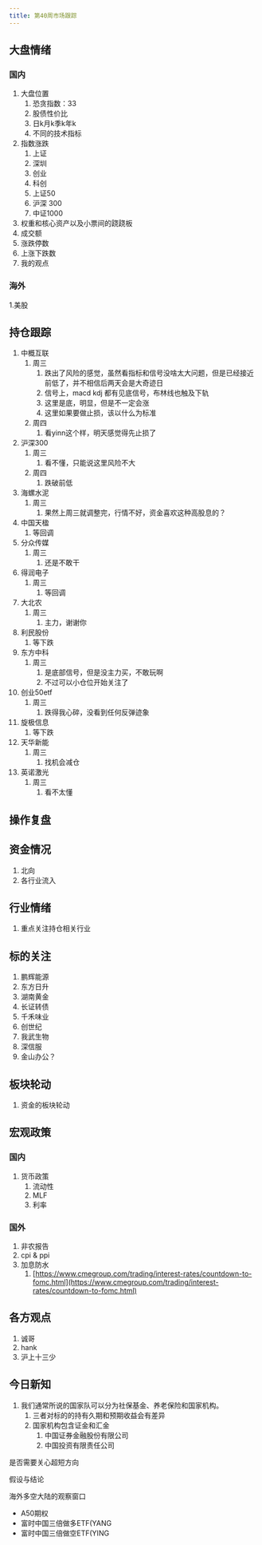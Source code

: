 ```yaml
---
title: 第40周市场跟踪
---
```

## 大盘情绪

### 国内
1. 大盘位置
    1. 恐贪指数：33
    2. 股债性价比
    3. 日k月k季k年k
    4. 不同的技术指标
2. 指数涨跌
    1. 上证
    2. 深圳
    3. 创业
    4. 科创
    5. 上证50 
    6. 沪深 300
    7. 中证1000
3. 权重和核心资产以及小票间的跷跷板
4. 成交额
5. 涨跌停数
6. 上涨下跌数
7. 我的观点
### 海外
1.美股

## 持仓跟踪
1. 中概互联
   1. 周三
      1. 跌出了风险的感觉，虽然看指标和信号没啥太大问题，但是已经接近前低了，并不相信后两天会是大奇迹日
      2. 信号上，macd kdj 都有见底信号，布林线也触及下轨
      3. 这里是底，明显，但是不一定会涨
      4. 这里如果要做止损，该以什么为标准
   2. 周四
      1. 看yinn这个样，明天感觉得先止损了
2. 沪深300
   1. 周三
      1. 看不懂，只能说这里风险不大
   2. 周四
      1. 跌破前低
3. 海螺水泥
   1. 周三
      1. 果然上周三就调整完，行情不好，资金喜欢这种高股息的？
4. 中国天楹
   1. 等回调
5. 分众传媒
   1. 周三
      1. 还是不敢干
6. 得润电子
   1. 周三
      1. 等回调
7. 大北农
   1. 周三
      1. 主力，谢谢你
8. 利民股份
   1. 等下跌
9. 东方中科
   1.  周三
       1.  是底部信号，但是没主力买，不敢玩啊
       2.  不过可以小仓位开始关注了
10. 创业50etf
    1.  周三
        1.  跌得我心碎，没看到任何反弹迹象
11. 旋极信息
    1.  等下跌
12. 天华新能
    1.  周三
        1.  找机会减仓
13. 英诺激光
    1.  周三
        1.  看不太懂

## 操作复盘

## 资金情况
1. 北向
2. 各行业流入

## 行业情绪
1. 重点关注持仓相关行业

## 标的关注
1. 鹏辉能源
2. 东方日升
3. 湖南黄金
4. 长证转债
5. 千禾味业
6. 创世纪
7. 我武生物
8. 深信服
9. 金山办公？

## 板块轮动
1. 资金的板块轮动

## 宏观政策

### 国内
1. 货币政策
   1. 流动性
   2. MLF
   3. 利率
### 国外
1. 非农报告
2. cpi & ppi
3. 加息防水
    1. [https://www.cmegroup.com/trading/interest-rates/countdown-to-fomc.html](https://www.cmegroup.com/trading/interest-rates/countdown-to-fomc.html)

## 各方观点
1. 诚哥
2. hank
3. 沪上十三少

## 今日新知
1. 我们通常所说的国家队可以分为社保基金、养老保险和国家机构。
   1. 三者对标的的持有久期和预期收益会有差异
   2. 国家机构包含证金和汇金
      1. 中国证券金融股份有限公司
      2. 中国投资有限责任公司

是否需要关心超短方向

假设与结论

海外多空大陆的观察窗口

* A50期权
* 富时中国三倍做多ETF(YANG
* 富时中国三倍做空ETF(YING

